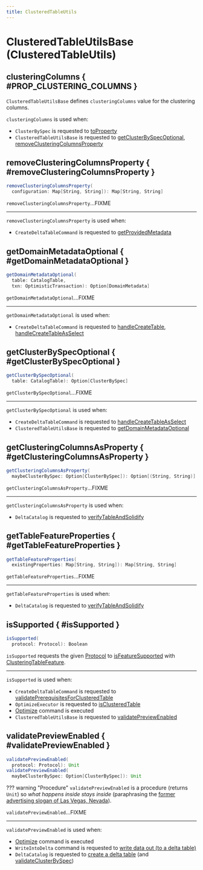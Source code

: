 ```yaml
---
title: ClusteredTableUtils
---
```


# ClusteredTableUtilsBase (ClusteredTableUtils)

## clusteringColumns { #PROP_CLUSTERING_COLUMNS }

`ClusteredTableUtilsBase` defines `clusteringColumns` value for the clustering columns.

`clusteringColumns` is used when:

* `ClusterBySpec` is requested to [toProperty](ClusterBySpec.md#toProperty)
* `ClusteredTableUtilsBase` is requested to [getClusterBySpecOptional](#getClusterBySpecOptional), [removeClusteringColumnsProperty](#removeClusteringColumnsProperty)

## removeClusteringColumnsProperty { #removeClusteringColumnsProperty }

```scala
removeClusteringColumnsProperty(
  configuration: Map[String, String]): Map[String, String]
```

`removeClusteringColumnsProperty`...FIXME

---

`removeClusteringColumnsProperty` is used when:

* `CreateDeltaTableCommand` is requested to [getProvidedMetadata](../commands/CreateDeltaTableCommand.md#getProvidedMetadata)

## getDomainMetadataOptional { #getDomainMetadataOptional }

```scala
getDomainMetadataOptional(
  table: CatalogTable,
  txn: OptimisticTransaction): Option[DomainMetadata]
```

`getDomainMetadataOptional`...FIXME

---

`getDomainMetadataOptional` is used when:

* `CreateDeltaTableCommand` is requested to [handleCreateTable](../commands/CreateDeltaTableCommand.md#handleCreateTable), [handleCreateTableAsSelect](../commands/CreateDeltaTableCommand.md#handleCreateTableAsSelect)

## getClusterBySpecOptional { #getClusterBySpecOptional }

```scala
getClusterBySpecOptional(
  table: CatalogTable): Option[ClusterBySpec]
```

`getClusterBySpecOptional`...FIXME

---

`getClusterBySpecOptional` is used when:

* `CreateDeltaTableCommand` is requested to [handleCreateTableAsSelect](../commands/CreateDeltaTableCommand.md#handleCreateTableAsSelect)
* `ClusteredTableUtilsBase` is requested to [getDomainMetadataOptional](#getDomainMetadataOptional)

## getClusteringColumnsAsProperty { #getClusteringColumnsAsProperty }

```scala
getClusteringColumnsAsProperty(
  maybeClusterBySpec: Option[ClusterBySpec]): Option[(String, String)]
```

`getClusteringColumnsAsProperty`...FIXME

---

`getClusteringColumnsAsProperty` is used when:

* `DeltaCatalog` is requested to [verifyTableAndSolidify](../DeltaCatalog.md#verifyTableAndSolidify)

## getTableFeatureProperties { #getTableFeatureProperties }

```scala
getTableFeatureProperties(
  existingProperties: Map[String, String]): Map[String, String]
```

`getTableFeatureProperties`...FIXME

---

`getTableFeatureProperties` is used when:

* `DeltaCatalog` is requested to [verifyTableAndSolidify](../DeltaCatalog.md#verifyTableAndSolidify)

## isSupported { #isSupported }

```scala
isSupported(
  protocol: Protocol): Boolean
```

`isSupported` requests the given [Protocol](../Protocol.md) to [isFeatureSupported](../table-features/TableFeatureSupport.md#isFeatureSupported) with [ClusteringTableFeature](ClusteringTableFeature.md).

---

`isSupported` is used when:

* `CreateDeltaTableCommand` is requested to [validatePrerequisitesForClusteredTable](../commands/CreateDeltaTableCommand.md#validatePrerequisitesForClusteredTable)
* `OptimizeExecutor` is requested to [isClusteredTable](../commands/optimize/OptimizeExecutor.md#isClusteredTable)
* [Optimize](../commands/optimize/index.md) command is executed
* `ClusteredTableUtilsBase` is requested to [validatePreviewEnabled](ClusteredTableUtilsBase.md#validatePreviewEnabled)

## validatePreviewEnabled { #validatePreviewEnabled }

```scala
validatePreviewEnabled(
  protocol: Protocol): Unit
validatePreviewEnabled(
  maybeClusterBySpec: Option[ClusterBySpec]): Unit
```

??? warning "Procedure"
    `validatePreviewEnabled` is a procedure (returns `Unit`) so _what happens inside stays inside_ (paraphrasing the [former advertising slogan of Las Vegas, Nevada](https://idioms.thefreedictionary.com/what+happens+in+Vegas+stays+in+Vegas)).

`validatePreviewEnabled`...FIXME

---

`validatePreviewEnabled` is used when:

* [Optimize](../commands/optimize/index.md) command is executed
* `WriteIntoDelta` command is requested to [write data out (to a delta table)](../commands/WriteIntoDelta.md#write)
* `DeltaCatalog` is requested to [create a delta table](../DeltaCatalog.md#createDeltaTable) (and [validateClusterBySpec](../DeltaCatalog.md#validateClusterBySpec))
